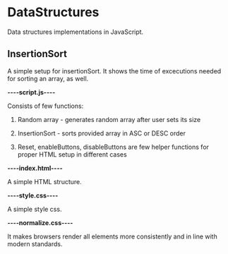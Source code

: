 # DataStructures
Data structures implementations in JavaScript.

## InsertionSort 

A simple setup for insertionSort. It shows the time of excecutions needed for sorting an array, as well.

**----script.js----** 

Consists of few functions: 

1. Random array - generates random array after user sets its size 

2. InsertionSort - sorts provided array in ASC or DESC order 

3. Reset, enableButtons, disableButtons are few helper functions for proper HTML setup in different cases

**----index.html----** 

A simple HTML structure.

**----style.css----** 

A simple style css.

**----normalize.css----** 

It makes browsers render all elements more consistently and in line with modern standards.
